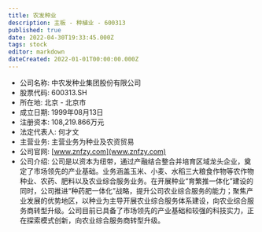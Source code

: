 ```yaml
---
title: 农发种业
description: 主板 - 种植业 - 600313
published: true
date: 2022-04-30T19:33:45.000Z
tags: stock
editor: markdown
dateCreated: 2022-01-01T00:00:00.000Z
---
```


- 公司名称: 中农发种业集团股份有限公司
- 股票代码: 600313.SH
- 所在地: 北京 - 北京市
- 成立日期: 1999年08月13日
- 注册资本: 108,219.866万元
- 法定代表人: 何才文
- 主营业务: 主营业务为种业及农资贸易
- 公司官网: [www.znfzy.com](www.znfzy.com)
- 公司介绍: 公司是以资本为纽带，通过产融结合整合并培育区域龙头企业，奠定了市场领先的产业基础。业务涵盖玉米、小麦、水稻三大粮食作物等农作物种业、农药、肥料以及农业综合服务业务。在开展种业“育繁推一体化”建设的同时，公司推进“种药肥一体化”战略，提升公司农业综合服务的能力；聚焦产业发展的优势地区，以种业为主导开展农业综合服务体系建设，向农业综合服务商转型升级。公司目前已具备了市场领先的产业基础和较强的科技实力，正在探索模式创新，向农业综合服务商转型升级。


